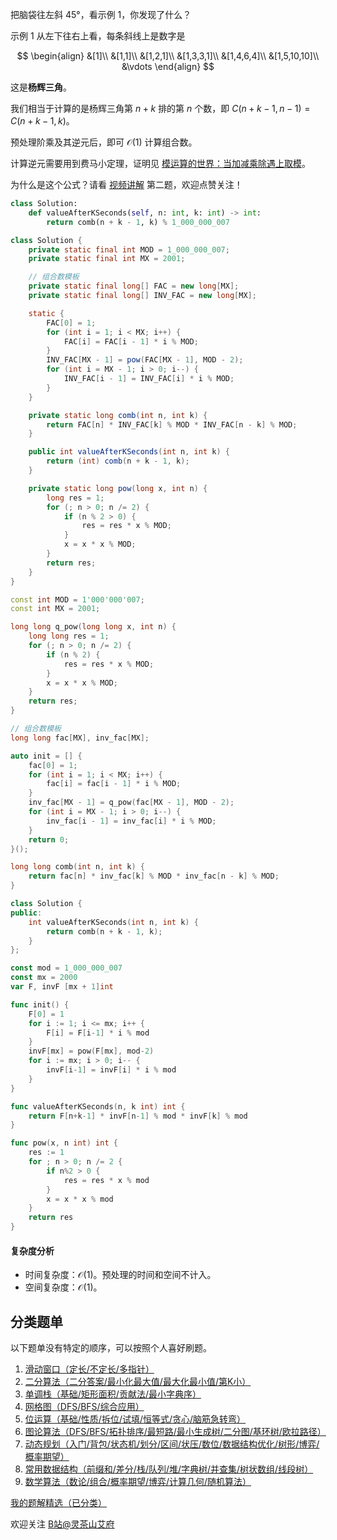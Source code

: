 把脑袋往左斜 45°，看示例 1，你发现了什么？

示例 1 从左下往右上看，每条斜线上是数字是

$$
\begin{align}
&[1]\\
&[1,1]\\
&[1,2,1]\\
&[1,3,3,1]\\
&[1,4,6,4]\\
&[1,5,10,10]\\
&\vdots
\end{align}
$$

这是**杨辉三角**。

我们相当于计算的是杨辉三角第 $n+k$ 排的第 $n$ 个数，即 $C(n+k-1,n-1) = C(n+k-1, k)$。

预处理阶乘及其逆元后，即可 $\mathcal{O}(1)$ 计算组合数。

计算逆元需要用到费马小定理，证明见 [模运算的世界：当加减乘除遇上取模](https://leetcode.cn/circle/discuss/mDfnkW/)。

为什么是这个公式？请看 [视频讲解](https://www.bilibili.com/video/BV1h7421R78s/) 第二题，欢迎点赞关注！

```py [sol-Python3]
class Solution:
    def valueAfterKSeconds(self, n: int, k: int) -> int:
        return comb(n + k - 1, k) % 1_000_000_007
```

```java [sol-Java]
class Solution {
    private static final int MOD = 1_000_000_007;
    private static final int MX = 2001;

    // 组合数模板
    private static final long[] FAC = new long[MX];
    private static final long[] INV_FAC = new long[MX];

    static {
        FAC[0] = 1;
        for (int i = 1; i < MX; i++) {
            FAC[i] = FAC[i - 1] * i % MOD;
        }
        INV_FAC[MX - 1] = pow(FAC[MX - 1], MOD - 2);
        for (int i = MX - 1; i > 0; i--) {
            INV_FAC[i - 1] = INV_FAC[i] * i % MOD;
        }
    }

    private static long comb(int n, int k) {
        return FAC[n] * INV_FAC[k] % MOD * INV_FAC[n - k] % MOD;
    }

    public int valueAfterKSeconds(int n, int k) {
        return (int) comb(n + k - 1, k);
    }

    private static long pow(long x, int n) {
        long res = 1;
        for (; n > 0; n /= 2) {
            if (n % 2 > 0) {
                res = res * x % MOD;
            }
            x = x * x % MOD;
        }
        return res;
    }
}
```

```cpp [sol-C++]
const int MOD = 1'000'000'007;
const int MX = 2001;

long long q_pow(long long x, int n) {
    long long res = 1;
    for (; n > 0; n /= 2) {
        if (n % 2) {
            res = res * x % MOD;
        }
        x = x * x % MOD;
    }
    return res;
}

// 组合数模板
long long fac[MX], inv_fac[MX];

auto init = [] {
    fac[0] = 1;
    for (int i = 1; i < MX; i++) {
        fac[i] = fac[i - 1] * i % MOD;
    }
    inv_fac[MX - 1] = q_pow(fac[MX - 1], MOD - 2);
    for (int i = MX - 1; i > 0; i--) {
        inv_fac[i - 1] = inv_fac[i] * i % MOD;
    }
    return 0;
}();

long long comb(int n, int k) {
    return fac[n] * inv_fac[k] % MOD * inv_fac[n - k] % MOD;
}

class Solution {
public:
    int valueAfterKSeconds(int n, int k) {
        return comb(n + k - 1, k);
    }
};
```

```go [sol-Go]
const mod = 1_000_000_007
const mx = 2000
var F, invF [mx + 1]int

func init() {
	F[0] = 1
	for i := 1; i <= mx; i++ {
		F[i] = F[i-1] * i % mod
	}
	invF[mx] = pow(F[mx], mod-2)
	for i := mx; i > 0; i-- {
		invF[i-1] = invF[i] * i % mod
	}
}

func valueAfterKSeconds(n, k int) int {
	return F[n+k-1] * invF[n-1] % mod * invF[k] % mod
}

func pow(x, n int) int {
	res := 1
	for ; n > 0; n /= 2 {
		if n%2 > 0 {
			res = res * x % mod
		}
		x = x * x % mod
	}
	return res
}
```

#### 复杂度分析

- 时间复杂度：$\mathcal{O}(1)$。预处理的时间和空间不计入。
- 空间复杂度：$\mathcal{O}(1)$。

## 分类题单

以下题单没有特定的顺序，可以按照个人喜好刷题。

1. [滑动窗口（定长/不定长/多指针）](https://leetcode.cn/circle/discuss/0viNMK/)
2. [二分算法（二分答案/最小化最大值/最大化最小值/第K小）](https://leetcode.cn/circle/discuss/SqopEo/)
3. [单调栈（基础/矩形面积/贡献法/最小字典序）](https://leetcode.cn/circle/discuss/9oZFK9/)
4. [网格图（DFS/BFS/综合应用）](https://leetcode.cn/circle/discuss/YiXPXW/)
5. [位运算（基础/性质/拆位/试填/恒等式/贪心/脑筋急转弯）](https://leetcode.cn/circle/discuss/dHn9Vk/)
6. [图论算法（DFS/BFS/拓扑排序/最短路/最小生成树/二分图/基环树/欧拉路径）](https://leetcode.cn/circle/discuss/01LUak/)
7. [动态规划（入门/背包/状态机/划分/区间/状压/数位/数据结构优化/树形/博弈/概率期望）](https://leetcode.cn/circle/discuss/tXLS3i/)
8. [常用数据结构（前缀和/差分/栈/队列/堆/字典树/并查集/树状数组/线段树）](https://leetcode.cn/circle/discuss/mOr1u6/)
9. [数学算法（数论/组合/概率期望/博弈/计算几何/随机算法）](https://leetcode.cn/circle/discuss/IYT3ss/)

[我的题解精选（已分类）](https://github.com/EndlessCheng/codeforces-go/blob/master/leetcode/SOLUTIONS.md)

欢迎关注 [B站@灵茶山艾府](https://space.bilibili.com/206214)
